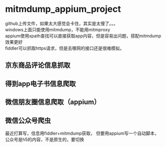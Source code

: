 # mitmdump_appium_project  

github上传文件，如果太大感觉会卡住，其实是太慢了。。。  
windows上面只能使用mitmdump，不能用mitmproxy  
appium使用xpath查找可以直接获取app内容，但是容易出问题，搭配mitmdump效果更好  
fiddler可以抓取https请求，但是去哪网的接口还是很难模拟。  


## 京东商品评论信息抓取
## 得到app电子书信息爬取
## 微信朋友圈信息爬取（appium）
## 微信公众号爬虫 
最近打算写，信息用fiddler+mitmdump获取，
但要用appium写一个自动脚本，公众号是h5的内容，不是原生的，要切换

